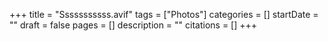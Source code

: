 +++
title = "Sssssssssss.avif"
tags = ["Photos"]
categories = []
startDate = ""
draft = false
pages = []
description = ""
citations = []
+++
